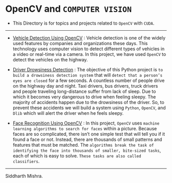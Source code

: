 # OpenCV and `COMPUTER VISION`

* This Directory is for topics and projects related to `OpenCV` with `CUDA`.
---------------------------------------------------------------------------------------------------------------------
* <a href="https://github.com/RustyGrackle/Fundamentals_Of_Machine_Learning/tree/main/OpenCV%20with%20CUDA/Vehicle-Car-detection-in-real-time">Vehicle Detection Using OpenCV</a> : Vehicle detection is one of the widely used features by companies and organizations these days. This technology uses computer vision to detect different types of vehicles in a video or real-time via a camera. In this project, we have used `OpenCV` to detect the vehicles on the highway.

* <a href="https://github.com/RustyGrackle/Fundamentals_Of_Machine_Learning/tree/main/OpenCV%20with%20CUDA/DriverDrowsiness">Driver Drowsiness Detection</a> : The objective of this Python project is `to build a drowsiness detection system` that will `detect that a person’s eyes are closed` for a few seconds. A countless number of people drive on the highway day and night. Taxi drivers, bus drivers, truck drivers and people traveling long-distance suffer from lack of sleep. Due to which it becomes very dangerous to drive when feeling sleepy. The majority of accidents happen due to the drowsiness of the driver. So, to prevent these accidents we will build a system using `Python`, `OpenCV`, and `Dlib` which will alert the driver when he feels sleepy.

* <a href="https://github.com/RustyGrackle/Fundamentals_Of_Machine_Learning/tree/main/OpenCV%20with%20CUDA/FaceRecognition_usingOpenCVand_Python">Face Recognition Using OpenCV</a> : In this project, `OpenCV` uses `machine learning algorithms to search for faces` within a picture. Because faces are so complicated, there isn’t one simple test that will tell you if it found a face or not. Instead, there are thousands of small patterns and features that must be matched. The `algorithms break the task of identifying the face into thousands of smaller, bite-sized tasks`, each of which is easy to solve. `These tasks are also called classifiers`.
-----------------------------------------------------------------------------------------------------------------------
Siddharth Mishra.
